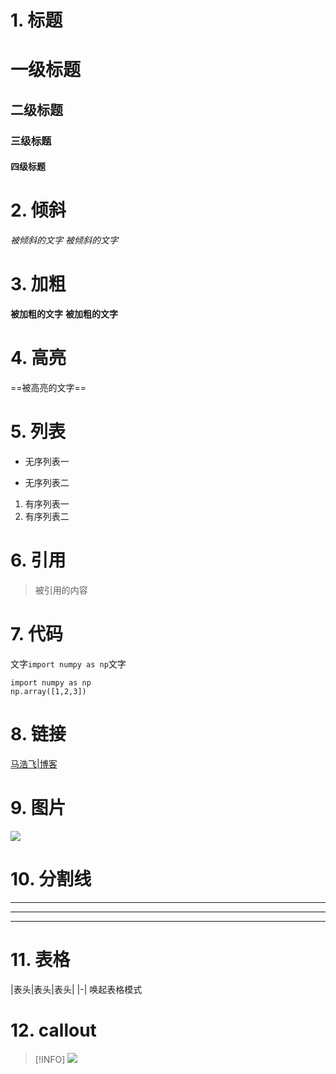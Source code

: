 # 1. 标题
# 一级标题
## 二级标题
### 三级标题
#### 四级标题
# 2. 倾斜
_被倾斜的文字_
*被倾斜的文字*
# 3. 加粗
__被加粗的文字__
**被加粗的文字**
# 4. 高亮
==被高亮的文字==
# 5. 列表
- 无序列表一
+ 无序列表二
1. 有序列表一
2. 有序列表二
# 6. 引用
> 被引用的内容
# 7. 代码
文字`import numpy as np`文字
```python(c,c++,python,html,java,css,yaml,shell)
import numpy as np
np.array([1,2,3])
```
# 8. 链接
[马浩飞|博客](https://www.mahaofei.com)
# 9. 图片
![](https://img.mahaofei.com/img/202311292058718.png)
# 10. 分割线
---
***
___
# 11. 表格
\|表头\|表头\|表头\|
\|-\|
唤起表格模式
# 12. callout
> [!INFO]
![](https://img.mahaofei.com/img/202401031850041.png)
